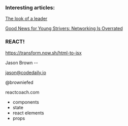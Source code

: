 ### Interesting articles:

[The look of a leader](https://www.economist.com/news/business/21620197-getting-top-much-do-how-you-look-what-you-achieve-look-leader)


[Good News for Young Strivers: Networking Is Overrated](https://www.nytimes.com/2017/08/24/opinion/sunday/networking-connections-business.html?action=click&pgtype=Homepage&clickSource=story-heading&module=opinion-c-col-right-region&region=opinion-c-col-right-region&WT.nav=opinion-c-col-right-region)


### REACT!

https://transform.now.sh/html-to-jsx


Jason Brown --

jason@codedaily.io

@browniefed

reactcoach.com

* components
* state
* react elements
* props